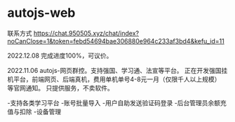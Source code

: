 # autojs-web
联系方式 https://chat.950505.xyz/chat/index?noCanClose=1&token=febd54694bae306880e964c233af3bd4&kefu_id=11

2022.12.08
完成进度100%，可议价。

2022.11.06
autojs-网页群控。支持强国、学习通、法宣等平台。
正在开发强国挂机平台，前端网页、后端真机，费用单机单号4-8元一月（仅限千人以上规模） 等官网通知。
只提供服务，不卖软件。

-支持各类学习平台
-账号批量导入
-用户自助发送验证码登录
-后台管理员余额充值与扣除
-设备管理
